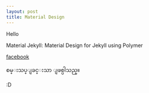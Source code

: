 ```yaml
---
layout: post
title: Material Design 
---
```


Hello

Material Jekyll: Material Design for Jekyll using Polymer

[facebook](facebook.com/egobrightan)

စမ္းသပ္ျခင္းသာ ျဖစ္ပါသည္။

:D

